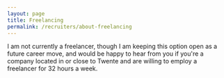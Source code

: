 ```yaml
---
layout: page
title: Freelancing
permalink: /recruiters/about-freelancing
---
```


I am not currently a freelancer, though I am keeping this option open as a future career move, and would
be happy to hear from you if you're a company located in or close to Twente and are willing to employ
a freelancer for 32 hours a week.
